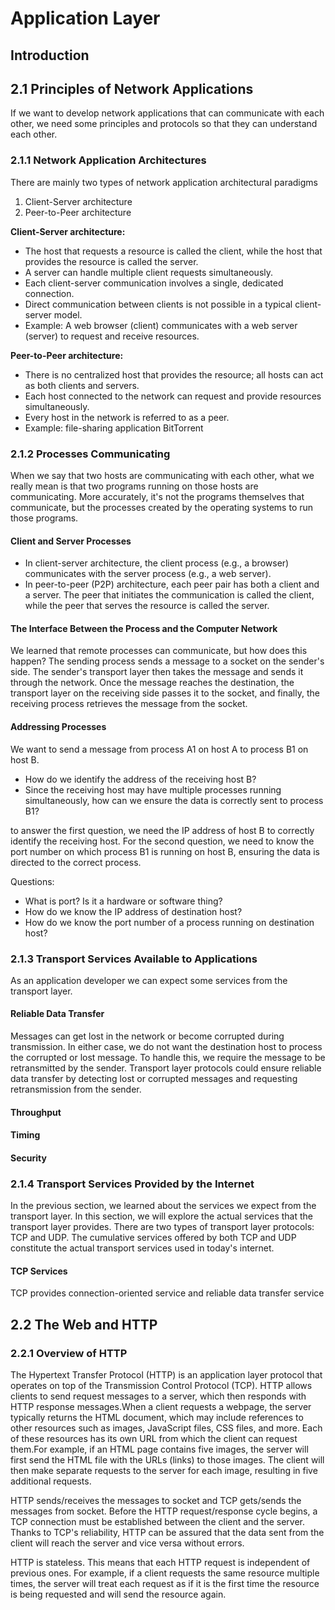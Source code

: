 # Application Layer

## Introduction

## 2.1 Principles of Network Applications

If we want to develop network applications that can communicate with each other, we need some principles and protocols so that they can understand each other.

### 2.1.1 Network Application Architectures

There are mainly two types of network application architectural paradigms
1. Client-Server architecture
2. Peer-to-Peer architecture

**Client-Server architecture:**
- The host that requests a resource is called the client, while the host that provides the resource is called the server.
- A server can handle multiple client requests simultaneously.
- Each client-server communication involves a single, dedicated connection.
- Direct communication between clients is not possible in a typical client-server model.
- Example: A web browser (client) communicates with a web server (server) to request and receive resources.

**Peer-to-Peer architecture:**
- There is no centralized host that provides the resource; all hosts can act as both clients and servers.
- Each host connected to the network can request and provide resources simultaneously.
- Every host in the network is referred to as a peer.
- Example: file-sharing application BitTorrent


### 2.1.2 Processes Communicating
When we say that two hosts are communicating with each other, what we really mean is that two programs running on those hosts are communicating. More accurately, it's not the programs themselves that communicate, but the processes created by the operating systems to run those programs.

#### Client and Server Processes
- In client-server architecture, the client process (e.g., a browser) communicates with the server process (e.g., a web server).
- In peer-to-peer (P2P) architecture, each peer pair has both a client and a server. The peer that initiates the communication is called the client, while the peer that serves the resource is called the server.

#### The Interface Between the Process and the Computer Network
We learned that remote processes can communicate, but how does this happen? The sending process sends a message to a socket on the sender's side. The sender's transport layer then takes the message and sends it through the network. Once the message reaches the destination, the transport layer on the receiving side passes it to the socket, and finally, the receiving process retrieves the message from the socket.

#### Addressing Processes
We want to send a message from process A1 on host A to process B1 on host B.
- How do we identify the address of the receiving host B?
- Since the receiving host may have multiple processes running simultaneously, how can we ensure the data is correctly sent to process B1?

to answer the first question, we need the IP address of host B to correctly identify the receiving host.
For the second question, we need to know the port number on which process B1 is running on host B, ensuring the data is directed to the correct process.

Questions:
- What is port? Is it a hardware or software thing?
- How do we know the IP address of destination host?
- How do we know the port number of a process running on destination host?

### 2.1.3 Transport Services Available to Applications
As an application developer we can expect some services from the transport layer.

#### Reliable Data Transfer
Messages can get lost in the network or become corrupted during transmission. In either case, we do not want the destination host to process the corrupted or lost message. To handle this, we require the message to be retransmitted by the sender. Transport layer protocols could ensure reliable data transfer by detecting lost or corrupted messages and requesting retransmission from the sender.


#### Throughput

#### Timing

#### Security

### 2.1.4 Transport Services Provided by the Internet

In the previous section, we learned about the services we expect from the transport layer. In this section, we will explore the actual services that the transport layer provides.
There are two types of transport layer protocols: TCP and UDP. The cumulative services offered by both TCP and UDP constitute the actual transport services used in today's internet.

#### TCP Services
TCP provides connection-oriented service and reliable data transfer service

## 2.2 The Web and HTTP

### 2.2.1 Overview of HTTP

The Hypertext Transfer Protocol (HTTP) is an application layer protocol that operates on top of the Transmission Control Protocol (TCP). HTTP allows clients to send request messages to a server, which then responds with HTTP response messages.When a client requests a webpage, the server typically returns the HTML document, which may include references to other resources such as images, JavaScript files, CSS files, and more. Each of these resources has its own URL from which the client can request them.For example, if an HTML page contains five images, the server will first send the HTML file with the URLs (links) to those images. The client will then make separate requests to the server for each image, resulting in five additional requests.

HTTP sends/receives the messages to socket and TCP gets/sends the messages from socket. Before the HTTP request/response cycle begins, a TCP connection must be established between the client and the server. Thanks to TCP's reliability, HTTP can be assured that the data sent from the client will reach the server and vice versa without errors.

HTTP is stateless. This means that each HTTP request is independent of previous ones. For example, if a client requests the same resource multiple times, the server will treat each request as if it is the first time the resource is being requested and will send the resource again.
